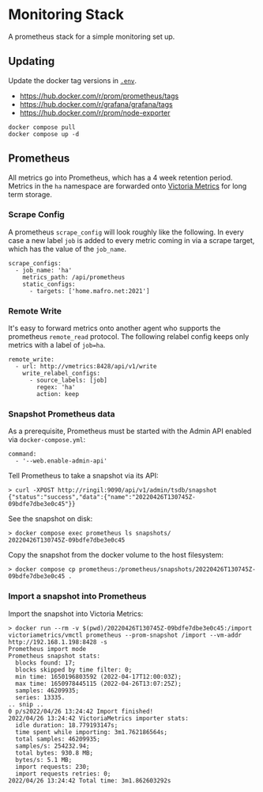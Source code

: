 Monitoring Stack
==========

A prometheus stack for a simple monitoring set up.


Updating
----------

Update the docker tag versions in [`.env`](./.env).

 * https://hub.docker.com/r/prom/prometheus/tags 
 * https://hub.docker.com/r/grafana/grafana/tags
 * https://hub.docker.com/r/prom/node-exporter

```
docker compose pull
docker compose up -d
```

Prometheus
----------

All metrics go into Prometheus, which has a 4 week retention period. Metrics in the `ha` namespace
are forwarded onto [Victoria Metrics](./victoria-metrics) for long term storage.

### Scrape Config

A prometheus `scrape_config` will look roughly like the following. In every case a new label
`job` is added to every metric coming in via a scrape target, which has the value of the `job_name`.
```
scrape_configs:
  - job_name: 'ha'
    metrics_path: /api/prometheus
    static_configs:
      - targets: ['home.mafro.net:2021']
```

### Remote Write

It's easy to forward metrics onto another agent who supports the prometheus `remote_read` protocol.
The following relabel config keeps only metrics with a label of `job=ha`.

```
remote_write:
  - url: http://vmetrics:8428/api/v1/write
    write_relabel_configs:
      - source_labels: [job]
        regex: 'ha'
        action: keep
```

### Snapshot Prometheus data

As a prerequisite, Prometheus must be started with the Admin API enabled via `docker-compose.yml`:
```
command:
  - '--web.enable-admin-api'
```

Tell Prometheus to take a snapshot via its API:
```
> curl -XPOST http://ringil:9090/api/v1/admin/tsdb/snapshot
{"status":"success","data":{"name":"20220426T130745Z-09bdfe7dbe3e0c45"}}
```

See the snapshot on disk:
```
> docker compose exec prometheus ls snapshots/
20220426T130745Z-09bdfe7dbe3e0c45
```

Copy the snapshot from the docker volume to the host filesystem:
```
> docker compose cp prometheus:/prometheus/snapshots/20220426T130745Z-09bdfe7dbe3e0c45 .
```

### Import a snapshot into Prometheus

Import the snapshot into Victoria Metrics:
```
> docker run --rm -v $(pwd)/20220426T130745Z-09bdfe7dbe3e0c45:/import victoriametrics/vmctl prometheus --prom-snapshot /import --vm-addr http://192.168.1.198:8428 -s
Prometheus import mode
Prometheus snapshot stats:
  blocks found: 17;
  blocks skipped by time filter: 0;
  min time: 1650196803592 (2022-04-17T12:00:03Z);
  max time: 1650978445115 (2022-04-26T13:07:25Z);
  samples: 46209935;
  series: 13335.
.. snip ..
0 p/s2022/04/26 13:24:42 Import finished!
2022/04/26 13:24:42 VictoriaMetrics importer stats:
  idle duration: 18.779193147s;
  time spent while importing: 3m1.762186564s;
  total samples: 46209935;
  samples/s: 254232.94;
  total bytes: 930.8 MB;
  bytes/s: 5.1 MB;
  import requests: 230;
  import requests retries: 0;
2022/04/26 13:24:42 Total time: 3m1.862603292s
```
